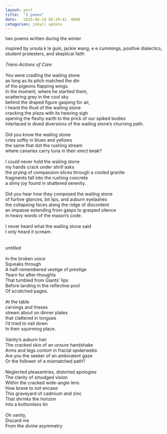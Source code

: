 ```yaml
---
layout: post
title:  "2 poems"
date:   2025-06-18 08:39:42 -0000
categories: jekyll update
---
```

two poems written during the winter <br>

inspired by ursula k le guin, jackie wang, e e cummings, positive dialectics, student protesters, and skeptical faith
<br>
<br>
<i>Trans-Actions of Care </i>
<br>
<br>
You were cradling the wailing stone <br>
as long as its pitch matched the din <br>
of the pigeons flapping wings. <br>
In the moment, where he startled them, <br>
scattering grey in the cool sky <br>
behind the draped figure gasping for air, <br>
I heard the thud of the wailing stone <br>
cracking the plaza with its heaving sigh <br>
opening the fleshy earth to the prick of our spiked bodies <br>
interlaced in dived diversions of the wailing stone’s churning path. <br>
<br>
Did you know the wailing stone <br>
cries softly in blues and yellows <br>
the same that dot the rushing stream <br>
where canaries carry tuna in their erect beak? <br>
<br>
I could never hold the wailing stone <br>
my hands crack under shrill asks <br>
the prying of compassion slices through a cooled granite <br>
fragments fall into the rushing concrete <br>
a slimy joy found in shattered serenity. <br>
<br>
Did you hear how they composed the wailing stone <br>
of furtive glances, bit lips, and auburn eyelashes <br>
the collapsing faces along the ridge of discontent <br>
an impasse extending from gasps to grasped silence <br>
in heavy words of the mason’s code. <br>
<br>
I never heard what the wailing stone said <br>
I only heard it scream. <br>
<br>
<br>
<i> untitled </i>
<br>
<br>
In the broken voice <br>
Squeaks through <br>
A half-remembered vestige of prestige <br>
Yearn for after-thoughts <br>
That tumbled from Giants’ lips <br>
Before landing in the reflective pool <br>
Of scratched pages. <br>
<br>
At the table <br>
carvings and theses <br>
strewn about on dinner plates <br>
that clattered in tongues <br>
I’d tried to nail down <br>
In their squirming place. <br>
<br>
Vanity’s auburn hair <br>
The cracked skin of an unsure handshake <br>
Arms and legs contort in fractal spiderwebs <br>
Are you the seeker of an ambivalent gaze <br>
Or the follower of a mismatched path? <br>
<br>
Neglected pleasantries, distorted apologies <br>
The clarity of smudged vision <br>
Within the cracked wide-angle lens <br>
How brave to not encase <br>
This graveyard of cadmium and zinc <br>
That shrinks the horizon <br>
Into a bottomless tin <br>
<br>
Oh vanity,<br>
Discard me <br>
From the divine asymmetry <br>

